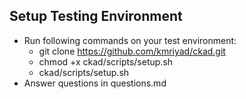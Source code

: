 ## Setup Testing Environment
- Run following commands on your test environment:
    - git clone https://github.com/kmriyad/ckad.git
    - chmod +x ckad/scripts/setup.sh
    - ckad/scripts/setup.sh
- Answer questions in questions.md 

